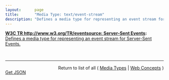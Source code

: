 ```yaml
---
layout:      page
title:       "Media Type: text/event-stream"
description: "Defines a media type for representing an event stream for Server-Sent Events."
---
```


**[W3C TR http://www.w3.org/TR/eventsource: Server-Sent Events](/specs/W3C/TR/eventsource " specification defines an API for opening an HTTP connection for receiving push notifications from a server in the form of DOM events. The API is designed such that it can be extended to work with other push notification schemes such as Push SMS."):** [Defines a media type for representing an event stream for Server-Sent Events.](http://www.w3.org/TR/eventsource/#text-event-stream "Read documentation for Media Type &#34;text/event-stream&#34;")

<br/>
<hr/>

<p style="float : left"><a href="text/event-stream.json" title="Get JSON representing this particular Web Concept">Get JSON</a></p>
<p style="text-align: right">Return to list of all ( <a href="../media-types">Media Types</a> | <a href="../">Web Concepts</a> )</p>
